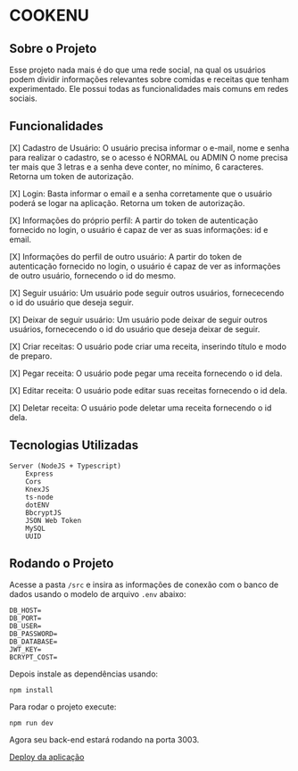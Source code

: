 # COOKENU

## Sobre o Projeto
Esse projeto nada mais é do que uma rede social, na qual os usuários podem dividir informações relevantes sobre comidas e receitas que tenham experimentado. Ele possui todas as funcionalidades mais comuns em redes sociais.

## Funcionalidades
[X] Cadastro de Usuário: O usuário precisa informar o e-mail, nome e senha para realizar o cadastro, se o acesso é NORMAL ou ADMIN O nome precisa ter mais que 3 letras e a senha deve conter, no mínimo, 6 caracteres. Retorna um token de autorização.

[X] Login: Basta informar o email e a senha corretamente que o usuário poderá se logar na aplicação. Retorna um token de autorização.

[X] Informações do próprio perfil: A partir do token de autenticação fornecido no login, o usuário é capaz de ver as suas informações: id e email.

[X] Informações do perfil de outro usuário: A partir do token de autenticação fornecido no login, o usuário é capaz de ver as informações de outro usuário, fornecendo o id do mesmo.

[X] Seguir usuário: Um usuário pode seguir outros usuários, fornececendo o id do usuário que deseja seguir.

[X] Deixar de seguir usuário: Um usuário pode deixar de seguir outros usuários, fornececendo o id do usuário que deseja deixar de seguir.
    
[X] Criar receitas: O usuário pode criar uma receita, inserindo título e modo de preparo.

[X] Pegar receita: O usuário pode pegar uma receita fornecendo o id dela.

[X] Editar receita: O usuário pode editar suas receitas fornecendo o id dela.

[X] Deletar receita: O usuário pode deletar uma receita fornecendo o id dela.

## Tecnologias Utilizadas

```
Server (NodeJS + Typescript)
    Express
    Cors
    KnexJS
    ts-node
    dotENV
    BbcryptJS
    JSON Web Token
    MySQL
    UUID
```

## Rodando o Projeto

Acesse a pasta `/src` e insira as informações de conexão com o banco de dados usando o modelo de arquivo `.env` abaixo:

```
DB_HOST= 
DB_PORT= 
DB_USER= 
DB_PASSWORD= 
DB_DATABASE= 
JWT_KEY=
BCRYPT_COST=
```

Depois instale as dependências usando:

```
npm install
```

Para rodar o projeto execute:

```
npm run dev
```

Agora seu back-end estará rodando na porta 3003.

[Deploy da aplicação](https://mycookenu.herokuapp.com/)

